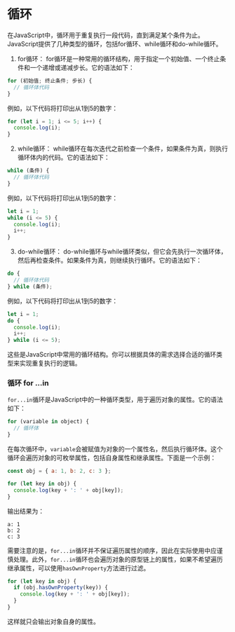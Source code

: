 # 循环

在JavaScript中，循环用于重复执行一段代码，直到满足某个条件为止。JavaScript提供了几种类型的循环，包括for循环、while循环和do-while循环。

1. for循环： for循环是一种常用的循环结构，用于指定一个初始值、一个终止条件和一个递增或递减步长。它的语法如下：

```javascript
for (初始值; 终止条件; 步长) {
  // 循环体代码
}
```

例如，以下代码将打印出从1到5的数字：

```javascript
for (let i = 1; i <= 5; i++) {
  console.log(i);
}
```

2. while循环： while循环在每次迭代之前检查一个条件，如果条件为真，则执行循环体内的代码。它的语法如下：

```javascript
while (条件) {
  // 循环体代码
}
```

例如，以下代码将打印出从1到5的数字：

```javascript
let i = 1;
while (i <= 5) {
  console.log(i);
  i++;
}
```

3. do-while循环： do-while循环与while循环类似，但它会先执行一次循环体，然后再检查条件。如果条件为真，则继续执行循环。它的语法如下：

```javascript
do {
  // 循环体代码
} while (条件);
```

例如，以下代码将打印出从1到5的数字：

```javascript
let i = 1;
do {
  console.log(i);
  i++;
} while (i <= 5);
```

这些是JavaScript中常用的循环结构。你可以根据具体的需求选择合适的循环类型来实现重复执行的逻辑。

### 循环 for ...in

`for...in`循环是JavaScript中的一种循环类型，用于遍历对象的属性。它的语法如下：

```javascript
for (variable in object) {
  // 循环体
}
```

在每次循环中，`variable`会被赋值为对象的一个属性名，然后执行循环体。这个循环会遍历对象的可枚举属性，包括自身属性和继承属性。下面是一个示例：

```javascript
const obj = { a: 1, b: 2, c: 3 };

for (let key in obj) {
  console.log(key + ': ' + obj[key]);
}
```

输出结果为：

```
a: 1
b: 2
c: 3
```

需要注意的是，`for...in`循环并不保证遍历属性的顺序，因此在实际使用中应谨慎处理。此外，`for...in`循环也会遍历对象的原型链上的属性，如果不希望遍历继承属性，可以使用`hasOwnProperty`方法进行过滤。

```javascript
for (let key in obj) {
  if (obj.hasOwnProperty(key)) {
    console.log(key + ': ' + obj[key]);
  }
}
```

这样就只会输出对象自身的属性。
